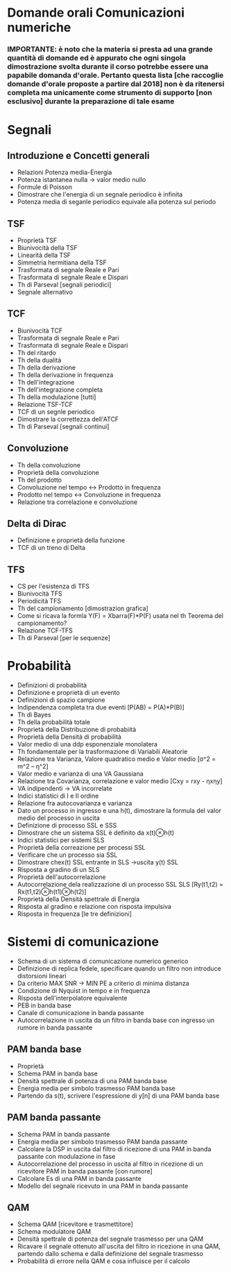 # Domande orali Comunicazioni numeriche
### IMPORTANTE: è noto che la materia si presta ad una grande quantità di domande ed è appurato che ogni singola dimostrazione svolta durante il corso potrebbe essere una papabile  domanda d'orale. Pertanto questa lista [che raccoglie domande d'orale proposte a partire dal 2018] non è da ritenersi completa ma unicamente come strumento di supporto [non esclusivo] durante la preparazione di tale esame   
# Segnali 
## Introduzione e Concetti generali
- Relazioni Potenza media-Energia
- Potenza istantanea nulla -> valor medio nullo
- Formule di Poisson
- Dimostrare che l'energia di un segnale periodico è infinita
- Potenza media di seganle periodico equivale alla potenza sul periodo

## TSF
- Proprietà TSF
- Biunivocità della TSF
- Linearità della TSF
- Simmetria hermitiana della TSF
- Trasformata di segnale Reale e Pari
- Trasformata di segnale Reale e Dispari
- Th di Parseval [segnali periodici]
- Segnale alternativo

## TCF
- Biunivocità TCF
- Trasformata di segnale Reale e Pari
- Trasformata di segnale Reale e Dispari
- Th del ritardo
- Th della dualità
- Th della derivazione
- Th della derivazione in frequenza
- Th dell'integrazione
- Th dell'integrazione completa
- Th della modulazione [tutti]
- Relazione TSF-TCF
- TCF di un segnle periodico
- Dimostrare la correttezza dell'ATCF
- Th di Parseval [segnali continui]

## Convoluzione
- Th della convoluzione
- Proprietà della convoluzione
- Th del prodotto
- Convoluzione nel tempo <-> Prodotto in frequenza
- Prodotto nel tempo <-> Convoluzione in frequenza
- Relazione tra correlazione e convoluzione

## Delta di Dirac
- Definizione e proprietà della funzione
- TCF di un treno di Delta

## TFS
- CS per l'esistenza di TFS
- Biunivocità TFS
- Periodicità TFS
- Th del campionamento [dimostrazion grafica]
- Come si ricava la formla Y(F) = Xbarra(F)*P(F) usata nel th Teorema del campionamento?
- Relazione TCF-TFS
- Th di Parseval [per le sequenze]



# Probabilità
- Definizioni di probabilità
- Definizione e proprietà di un evento
- Definizioni di spazio campione
- Indipendenza completa tra due eventi [P(AB) = P(A)*P(B)]
- Th di Bayes
- Th della probabilità totale
- Proprietà della Distribuzione di probabiità
- Proprietà della Densità di probabilità
- Valor medio di una ddp esponenziale monolatera
- Th fondamentale per la trasformazione di Variabili Aleatorie
- Relazione tra Varianza, Valore quadratico medio e Valor medio [σ^2 = m^2 – η^2]
- Valor medio e varianza di una VA Gaussiana
- Relazione tra Covarianza, correlazione e valor medio [Cxy = rxy - ηxηy]
- VA indipendenti -> VA incorrelate
- Indici statistici di I e II ordine
- Relazione fra autocovarianza e varianza
- Dato un processo in ingresso e una h(t), dimostrare la formula del valor medio del processo in uscita
- Definizione di processo SSL e SSS
- Dimostrare che un sistema SSL è definito da x(t)⊗h(t)
- Indici statistici per sistemi SLS
- Proprietà della correazione per processi SSL
- Verificare che un processo sia SSL
- Dimostrare  chex(t) SSL entrante in SLS ->uscita y(t) SSL
- Risposta a gradino di un SLS
- Proprietà dell'autocorrelazione
- Autocorrelazione dela realizzazione di un processo SSL SLS [Ry(t1,t2) = Rx(t1,t2)⊗h(t1)⊗h(t2)]
- Proprietà della Densità spettrale di Energia
- Risposta al gradino e relazione con risposta impulsiva
- Risposta in frequenza [le tre definizioni]

# Sistemi di comunicazione
- Schema di un sistema di comunicazione numerico generico
- Definizione di replica fedele, specificare quando un filtro non introduce distorsioni lineari
- Da criterio MAX SNR -> MIN PE a criterio di minima distanza
- Condizione di Nyquist in tempo e in frequenza
- Risposta dell'interpolatore equivalente
- PEB in banda base
- Canale di comunicazione in banda passante
- Autocorrelazione in uscita da un filtro in banda base con ingresso un rumore in banda passante

## PAM banda base
- Proprietà 
- Schema PAM in banda base
- Densità spettrale di potenza di una PAM banda base
- Energia media per simbolo trasmesso PAM banda base
- Partendo da s(t), scrivere l'espressione di y[n] di una PAM banda base

## PAM banda passante
- Schema PAM in banda passante
- Energia media per simbolo trasmesso PAM banda passante
- Calcolare la DSP in uscita dal filtro di ricezione di una PAM in banda passante con modulazione in fase
- Autocorrelazione del processo in uscita al filtro in ricezione di un ricevitore PAM in banda passante [con rumore]
- Calcolare Es di una PAM in banda passante
- Modello del segnale ricevuto in una PAM in banda passante


## QAM
- Schema QAM [ricevitore e trasmettitore]
- Schema modulatore QAM
- Densità spettrale di potenza del segnale trasmesso per una QAM
- Ricavare il segnale ottenuto all'uscita del filtro in ricezione in una QAM, partendo dallo schema e dalla definizione del segnale trasmesso
- Probabilità di errore nella QAM  e cosa influisce per il calcolo

